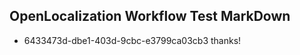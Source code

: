 ## OpenLocalization Workflow Test MarkDown
* 6433473d-dbe1-403d-9cbc-e3799ca03cb3 thanks!

<!--HONumber=Jul16_HO2-->



